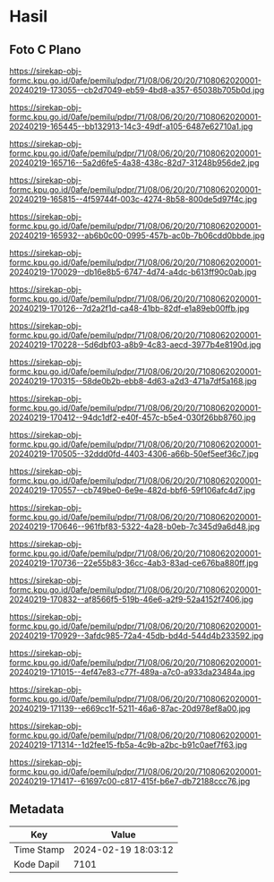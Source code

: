 # Hasil

## Foto C Plano

https://sirekap-obj-formc.kpu.go.id/0afe/pemilu/pdpr/71/08/06/20/20/7108062020001-20240219-173055--cb2d7049-eb59-4bd8-a357-65038b705b0d.jpg

https://sirekap-obj-formc.kpu.go.id/0afe/pemilu/pdpr/71/08/06/20/20/7108062020001-20240219-165445--bb132913-14c3-49df-a105-6487e62710a1.jpg

https://sirekap-obj-formc.kpu.go.id/0afe/pemilu/pdpr/71/08/06/20/20/7108062020001-20240219-165716--5a2d6fe5-4a38-438c-82d7-31248b956de2.jpg

https://sirekap-obj-formc.kpu.go.id/0afe/pemilu/pdpr/71/08/06/20/20/7108062020001-20240219-165815--4f59744f-003c-4274-8b58-800de5d97f4c.jpg

https://sirekap-obj-formc.kpu.go.id/0afe/pemilu/pdpr/71/08/06/20/20/7108062020001-20240219-165932--ab6b0c00-0995-457b-ac0b-7b06cdd0bbde.jpg

https://sirekap-obj-formc.kpu.go.id/0afe/pemilu/pdpr/71/08/06/20/20/7108062020001-20240219-170029--db16e8b5-6747-4d74-a4dc-b613ff90c0ab.jpg

https://sirekap-obj-formc.kpu.go.id/0afe/pemilu/pdpr/71/08/06/20/20/7108062020001-20240219-170126--7d2a2f1d-ca48-41bb-82df-e1a89eb00ffb.jpg

https://sirekap-obj-formc.kpu.go.id/0afe/pemilu/pdpr/71/08/06/20/20/7108062020001-20240219-170228--5d6dbf03-a8b9-4c83-aecd-3977b4e8190d.jpg

https://sirekap-obj-formc.kpu.go.id/0afe/pemilu/pdpr/71/08/06/20/20/7108062020001-20240219-170315--58de0b2b-ebb8-4d63-a2d3-471a7df5a168.jpg

https://sirekap-obj-formc.kpu.go.id/0afe/pemilu/pdpr/71/08/06/20/20/7108062020001-20240219-170412--94dc1df2-e40f-457c-b5e4-030f26bb8760.jpg

https://sirekap-obj-formc.kpu.go.id/0afe/pemilu/pdpr/71/08/06/20/20/7108062020001-20240219-170505--32ddd0fd-4403-4306-a66b-50ef5eef36c7.jpg

https://sirekap-obj-formc.kpu.go.id/0afe/pemilu/pdpr/71/08/06/20/20/7108062020001-20240219-170557--cb749be0-6e9e-482d-bbf6-59f106afc4d7.jpg

https://sirekap-obj-formc.kpu.go.id/0afe/pemilu/pdpr/71/08/06/20/20/7108062020001-20240219-170646--961fbf83-5322-4a28-b0eb-7c345d9a6d48.jpg

https://sirekap-obj-formc.kpu.go.id/0afe/pemilu/pdpr/71/08/06/20/20/7108062020001-20240219-170736--22e55b83-36cc-4ab3-83ad-ce676ba880ff.jpg

https://sirekap-obj-formc.kpu.go.id/0afe/pemilu/pdpr/71/08/06/20/20/7108062020001-20240219-170832--af8566f5-519b-46e6-a2f9-52a4152f7406.jpg

https://sirekap-obj-formc.kpu.go.id/0afe/pemilu/pdpr/71/08/06/20/20/7108062020001-20240219-170929--3afdc985-72a4-45db-bd4d-544d4b233592.jpg

https://sirekap-obj-formc.kpu.go.id/0afe/pemilu/pdpr/71/08/06/20/20/7108062020001-20240219-171015--4ef47e83-c77f-489a-a7c0-a933da23484a.jpg

https://sirekap-obj-formc.kpu.go.id/0afe/pemilu/pdpr/71/08/06/20/20/7108062020001-20240219-171139--e669cc1f-5211-46a6-87ac-20d978ef8a00.jpg

https://sirekap-obj-formc.kpu.go.id/0afe/pemilu/pdpr/71/08/06/20/20/7108062020001-20240219-171314--1d2fee15-fb5a-4c9b-a2bc-b91c0aef7f63.jpg

https://sirekap-obj-formc.kpu.go.id/0afe/pemilu/pdpr/71/08/06/20/20/7108062020001-20240219-171417--61697c00-c817-415f-b6e7-db72188ccc76.jpg


## Metadata

| Key        | Value               |
| ---------- | ------------------- |
| Time Stamp | 2024-02-19 18:03:12 |
| Kode Dapil | 7101                |



